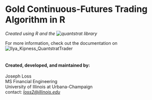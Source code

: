 # Gold Continuous-Futures Trading Algorithm in R 
_Created using R and the ![quantstrat](https://github.com/braverock/quantstrat) library_


For more information, check out the documentation on ![Ilya_Kipness_QuantstratTrader](https://quantstrattrader.wordpress.com)
<br/>
<br/>
#### Created, developed, and maintained by:
Joseph Loss  
MS Financial Engineering  
University of Illinois at Urbana-Champaign  
contact: *loss2@illinois.edu*  

